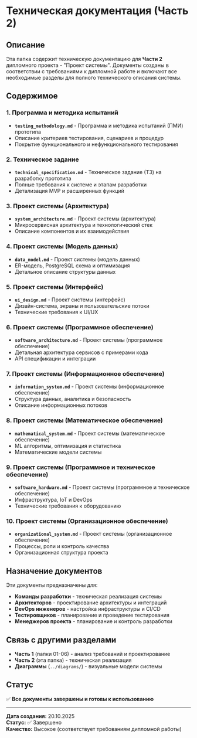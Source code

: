 # Техническая документация (Часть 2)

## Описание

Эта папка содержит техническую документацию для **Части 2** дипломного проекта - "Проект системы". Документы созданы в соответствии с требованиями к дипломной работе и включают все необходимые разделы для полного технического описания системы.

## Содержимое

### 1. Программа и методика испытаний
- **`testing_methodology.md`** - Программа и методика испытаний (ПМИ) прототипа
- Описание критериев тестирования, сценариев и процедур
- Покрытие функционального и нефункционального тестирования

### 2. Техническое задание
- **`technical_specification.md`** - Техническое задание (ТЗ) на разработку прототипа
- Полные требования к системе и этапам разработки
- Детализация MVP и расширенных функций

### 3. Проект системы (Архитектура)
- **`system_architecture.md`** - Проект системы (архитектура)
- Микросервисная архитектура и технологический стек
- Описание компонентов и их взаимодействия

### 4. Проект системы (Модель данных)
- **`data_model.md`** - Проект системы (модель данных)
- ER-модель, PostgreSQL схема и оптимизация
- Детальное описание структуры данных

### 5. Проект системы (Интерфейс)
- **`ui_design.md`** - Проект системы (интерфейс)
- Дизайн-система, экраны и пользовательские потоки
- Технические требования к UI/UX

### 6. Проект системы (Программное обеспечение)
- **`software_architecture.md`** - Проект системы (программное обеспечение)
- Детальная архитектура сервисов с примерами кода
- API спецификации и интеграции

### 7. Проект системы (Информационное обеспечение)
- **`information_system.md`** - Проект системы (информационное обеспечение)
- Структура данных, аналитика и безопасность
- Описание информационных потоков

### 8. Проект системы (Математическое обеспечение)
- **`mathematical_system.md`** - Проект системы (математическое обеспечение)
- ML алгоритмы, оптимизация и статистика
- Математические модели системы

### 9. Проект системы (Программное и техническое обеспечение)
- **`software_hardware.md`** - Проект системы (программное и техническое обеспечение)
- Инфраструктура, IoT и DevOps
- Технические требования к оборудованию

### 10. Проект системы (Организационное обеспечение)
- **`organizational_system.md`** - Проект системы (организационное обеспечение)
- Процессы, роли и контроль качества
- Организационная структура проекта

## Назначение документов

Эти документы предназначены для:

- **Команды разработки** - техническая реализация системы
- **Архитекторов** - проектирование архитектуры и интеграций
- **DevOps инженеров** - настройка инфраструктуры и CI/CD
- **Тестировщиков** - планирование и проведение тестирования
- **Менеджеров проекта** - планирование и контроль разработки

## Связь с другими разделами

- **Часть 1** (папки 01-06) - анализ требований и проектирование
- **Часть 2** (эта папка) - техническая реализация
- **Диаграммы** (`../diagrams/`) - визуальные модели системы

## Статус

✅ **Все документы завершены и готовы к использованию**

---

**Дата создания:** 20.10.2025  
**Статус:** ✅ Завершено  
**Качество:** Высокое (соответствует требованиям дипломной работы)
